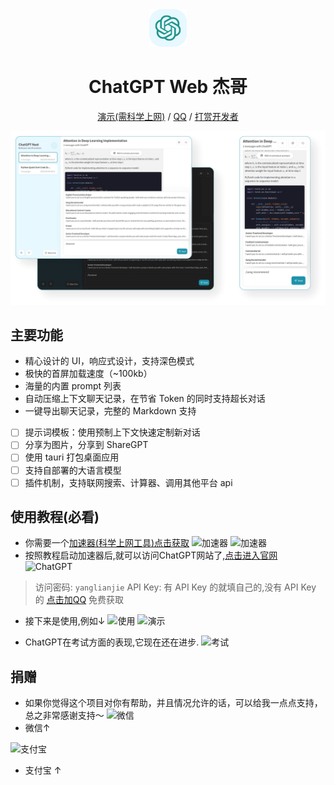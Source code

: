 <div align="center">
<img src="./docs/images/icon.svg" alt="预览"/>

<h1 align="center">ChatGPT Web 杰哥</h1>


[演示(需科学上网)](https://chat-gpt-jiege.vercel.app/) / [QQ](https://qm.qq.com/cgi-bin/qm/qr?k=T1J3Re6JGx4pVLLSQqRJp0lxKR2eDMC2&noverify=0&personal_qrcode_source=4) / [打赏开发者](https://i.postimg.cc/0jr9LVR4/20230421125345.jpg)


![主界面](./docs/images/cover.png)

</div>

## 主要功能

- 精心设计的 UI，响应式设计，支持深色模式
- 极快的首屏加载速度（~100kb）
- 海量的内置 prompt 列表
- 自动压缩上下文聊天记录，在节省 Token 的同时支持超长对话
- 一键导出聊天记录，完整的 Markdown 支持
- [ ] 提示词模板：使用预制上下文快速定制新对话
- [ ] 分享为图片，分享到 ShareGPT
- [ ] 使用 tauri 打包桌面应用
- [ ] 支持自部署的大语言模型
- [ ] 插件机制，支持联网搜索、计算器、调用其他平台 api

## 使用教程(必看)

- 你需要一个[加速器(科学上网工具)点击获取](https://knmvc.com/s/hqsc11)
![加速器](https://pic2.imgdb.cn/item/64471e470d2dde57774519fb.png)
![加速器](https://pic2.imgdb.cn/item/644731210d2dde577758bd8c.png)
- 按照教程启动加速器后,就可以访问ChatGPT网站了,[点击进入官网](https://chat-gpt-next-web.vercel.app/)
![ChatGPT](https://pic2.imgdb.cn/item/64471fb10d2dde57774684ce.png)
> 访问密码: `yanglianjie`
> API Key: 有 API Key 的就填自己的,没有 API Key 的 [点击加QQ](https://qm.qq.com/cgi-bin/qm/qr?k=T1J3Re6JGx4pVLLSQqRJp0lxKR2eDMC2&noverify=0&personal_qrcode_source=4) 免费获取

- 接下来是使用,例如↓
![使用](https://pic2.imgdb.cn/item/6447215a0d2dde5777495a63.png)
![演示](https://pic2.imgdb.cn/item/644722c30d2dde57774a9fbd.png)

- ChatGPT在考试方面的表现,它现在还在进步.
![考试](https://pic2.imgdb.cn/item/64472b620d2dde577751646d.png)

## 捐赠

- 如果你觉得这个项目对你有帮助，并且情况允许的话，可以给我一点点支持，总之非常感谢支持～
![微信](https://i.postimg.cc/0jr9LVR4/20230421125345.jpg)
- 微信↑

![支付宝](https://i.postimg.cc/MZBRmtMf/zfb.jpg)
- 支付宝 ↑
